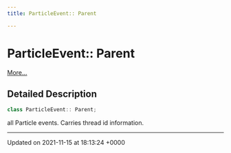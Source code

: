 ```yaml
---
title: ParticleEvent:: Parent

---
```


# ParticleEvent:: Parent



 [More...](#detailed-description)

## Detailed Description

```cpp
class ParticleEvent:: Parent;
```


all Particle events. Carries thread id information. 

-------------------------------

Updated on 2021-11-15 at 18:13:24 +0000